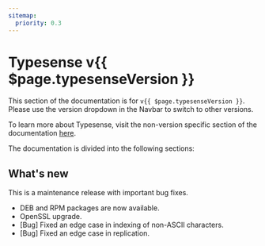 ```yaml
---
sitemap:
  priority: 0.3
---
```


# Typesense v{{ $page.typesenseVersion }}

This section of the documentation is for `v{{ $page.typesenseVersion }}`. Please use the version dropdown in the Navbar to switch to other versions.

To learn more about Typesense, visit the non-version specific section of the documentation [here](/).

The documentation is divided into the following sections:

<DocsSections />

## What's new

This is a maintenance release with important bug fixes.

- DEB and RPM packages are now available.
- OpenSSL upgrade.
- [Bug] Fixed an edge case in indexing of non-ASCII characters.
- [Bug] Fixed an edge case in replication.
